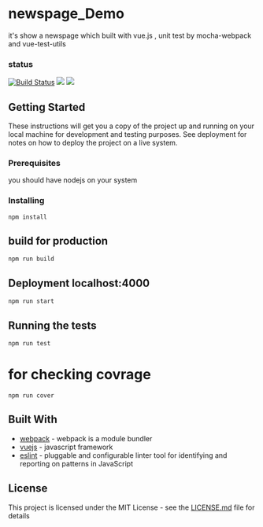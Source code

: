 # newspage_Demo
 it's show a newspage which built with vue.js , unit test by mocha-webpack and vue-test-utils

### status
[![Build Status](https://travis-ci.org/nargespms/newspage_Demo.svg?branch=master)](https://travis-ci.org/nargespms/newspage_Demo)
![](https://img.shields.io/github/license/nargespms/newspage_Demo.svg?style=popout)
![](https://img.shields.io/david/nargespms/newspage_Demo.svg)
## Getting Started

These instructions will get you a copy of the project up and running on your local machine for development and testing purposes. See deployment for notes on how to deploy the project on a live system.

### Prerequisites
you should have nodejs on your system

### Installing
```
npm install
```

## build for production
```
npm run build
```

## Deployment localhost:4000
```
npm run start
```

## Running the tests
```
npm run test
```
# for checking covrage
```
npm run cover
```
## Built With

* [webpack](https://webpack.js.org/) - webpack is a module bundler
* [vuejs](https://vuejs.org/) - javascript framework
* [eslint](https://eslint.org/) - pluggable and configurable linter tool for identifying and reporting on patterns in JavaScript

## License

This project is licensed under the MIT License - see the [LICENSE.md](LICENSE.md) file for details
